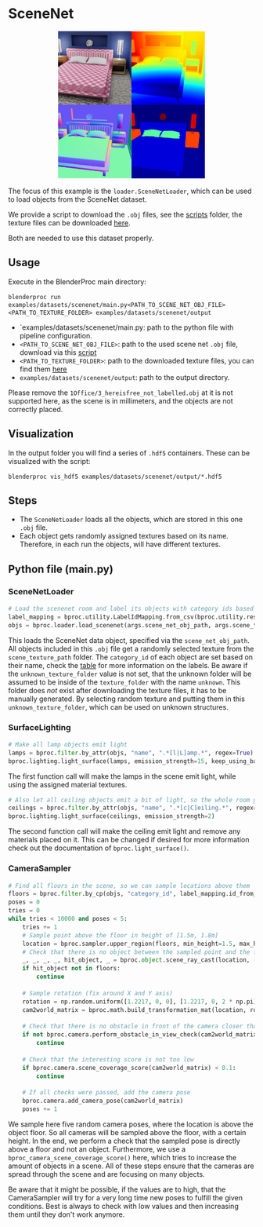 # SceneNet 

<p align="center">
<img src="../../../images/scenenet_rendering.jpg" alt="Front readme image" width=300>
</p>

The focus of this example is the `loader.SceneNetLoader`, which can be used to load objects from the SceneNet dataset.

We provide a script to download the `.obj` files, see the [scripts](../../scripts/) folder, the texture files can be downloaded [here](http://tinyurl.com/zpc9ppb).

Both are needed to use this dataset properly.

## Usage

Execute in the BlenderProc main directory:

```
blenderproc run examples/datasets/scenenet/main.py<PATH_TO_SCENE_NET_OBJ_FILE> <PATH_TO_TEXTURE_FOLDER> examples/datasets/scenenet/output
``` 

* `examples/datasets/scenenet/main.py: path to the python file with pipeline configuration.
* `<PATH_TO_SCENE_NET_OBJ_FILE>`: path to the used scene net `.obj` file, download via this [script](../../scripts/download_scenenet.py)
* `<PATH_TO_TEXTURE_FOLDER>`: path to the downloaded texture files, you can find them [here](http://tinyurl.com/zpc9ppb)
* `examples/datasets/scenenet/output`: path to the output directory.

Please remove the `1Office/3_hereisfree_not_labelled.obj` at it is not supported here, as the scene is in millimeters, and the objects are not correctly placed.

## Visualization

In the output folder you will find a series of `.hdf5` containers. These can be visualized with the script:

```
blenderproc vis_hdf5 examples/datasets/scenenet/output/*.hdf5
``` 

## Steps

* The `SceneNetLoader` loads all the objects, which are stored in this one `.obj` file. 
* Each object gets randomly assigned textures based on its name. Therefore, in each run the objects, will have different textures.
 
## Python file (main.py)

### SceneNetLoader 

```python
# Load the scenenet room and label its objects with category ids based on the nyu mapping
label_mapping = bproc.utility.LabelIdMapping.from_csv(bproc.utility.resolve_resource(os.path.join('id_mappings', 'nyu_idset.csv')))
objs = bproc.loader.load_scenenet(args.scene_net_obj_path, args.scene_texture_path, label_mapping)
```

This loads the SceneNet data object, specified via the `scene_net_obj_path`. 
All objects included in this `.obj` file get a randomly selected texture from the `scene_texture_path` folder.
The `category_id` of each object are set based on their name, check the [table](../../resources/id_mappings/nyu_idset.csv) for more information on the labels.
Be aware if the `unknown_texture_folder` value is not set, that the unknown folder will be assumed to be inside of the `texture_folder` with the name `unknown`.
This folder does *not* exist after downloading the texture files, it has to be manually generated. 
By selecting random texture and putting them in this `unknown_texture_folder`, which can be used on unknown structures.

### SurfaceLighting

```python
# Make all lamp objects emit light
lamps = bproc.filter.by_attr(objs, "name", ".*[l|L]amp.*", regex=True)
bproc.lighting.light_surface(lamps, emission_strength=15, keep_using_base_color=True)
```

The first function call will make the lamps in the scene emit light, while using the assigned material textures. 

```python
# Also let all ceiling objects emit a bit of light, so the whole room gets more bright
ceilings = bproc.filter.by_attr(objs, "name", ".*[c|C]eiling.*", regex=True)
bproc.lighting.light_surface(ceilings, emission_strength=2)
```

The second function call will make the ceiling emit light and remove any materials placed on it.
This can be changed if desired for more information check out the documentation of `bproc.light_surface()`.

### CameraSampler

```python
# Find all floors in the scene, so we can sample locations above them
floors = bproc.filter.by_cp(objs, "category_id", label_mapping.id_from_label("floor"))
poses = 0
tries = 0
while tries < 10000 and poses < 5:
    tries += 1
    # Sample point above the floor in height of [1.5m, 1.8m]
    location = bproc.sampler.upper_region(floors, min_height=1.5, max_height=1.8)
    # Check that there is no object between the sampled point and the floor
    _, _, _, _, hit_object, _ = bproc.object.scene_ray_cast(location, [0, 0, -1])
    if hit_object not in floors:
        continue

    # Sample rotation (fix around X and Y axis)
    rotation = np.random.uniform([1.2217, 0, 0], [1.2217, 0, 2 * np.pi])
    cam2world_matrix = bproc.math.build_transformation_mat(location, rotation)

    # Check that there is no obstacle in front of the camera closer than 1m
    if not bproc.camera.perform_obstacle_in_view_check(cam2world_matrix, {"min": 1.0}, bvh_tree):
        continue

    # Check that the interesting score is not too low
    if bproc.camera.scene_coverage_score(cam2world_matrix) < 0.1:
        continue

    # If all checks were passed, add the camera pose
    bproc.camera.add_camera_pose(cam2world_matrix)
    poses += 1
```

We sample here five random camera poses, where the location is above the object floor.
So all cameras will be sampled above the floor, with a certain height.
In the end, we perform a check that the sampled pose is directly above a floor and not an object.
Furthermore, we use a `bproc_camera_scene_coverage_score()` here, which tries to increase the amount of objects in a scene. 
All of these steps ensure that the cameras are spread through the scene and are focusing on many objects.

Be aware that it might be possible, if the values are to high, that the CameraSampler will try for a very long time new poses to fulfill the given conditions.
Best is always to check with low values and then increasing them until they don't work anymore.
